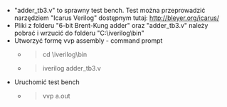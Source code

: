 * "adder_tb3.v" to sprawny test bench. Test można przeprowadzić narzędziem "Icarus Verilog" dostępnym tutaj: http://bleyer.org/icarus/ 
* Pliki z folderu "6-bit Brent-Kung adder" oraz "adder_tb3.v" należy pobrać i wrzucić do folderu "C:\iverilog\bin"
* Utworzyć formę vvp assembly - command prompt
  + >cd \iverilog\bin
  + >iverilog   adder_tb3.v
* Uruchomić test bench
  + >vvp a.out

    
